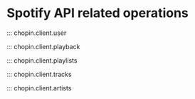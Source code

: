 # Spotify API related operations

::: chopin.client.user

::: chopin.client.playback

::: chopin.client.playlists

::: chopin.client.tracks

::: chopin.client.artists
